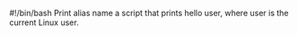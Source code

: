 #!/bin/bash
Print alias name
a script that prints hello user, where user is the current Linux user.
